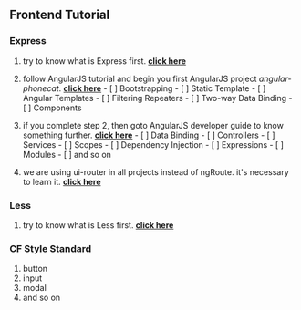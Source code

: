 ## Frontend Tutorial

### Express
  1. try to know what is Express first. [**click here**](http://expressjs.com/)
  2. follow AngularJS tutorial and begin you first AngularJS project  *angular-phonecat*. [**click here**](https://code.angularjs.org/1.6.4/docs/tutorial/)
    - [ ] Bootstrapping
    - [ ] Static Template
    - [ ] Angular Templates
    - [ ] Filtering Repeaters
    - [ ] Two-way Data Binding
    - [ ] Components
  3. if you complete step 2, then goto AngularJS developer guide to know something further. [**click here**](https://code.angularjs.org/snapshot/docs/guide)
    - [ ] Data Binding
    - [ ] Controllers
    - [ ] Services
    - [ ] Scopes
    - [ ] Dependency Injection
    - [ ] Expressions
    - [ ] Modules
    - [ ] and so on

  4. we are using ui-router in all projects instead of ngRoute. it's necessary to learn it. [**click here**](https://ui-router.github.io/ng1/)

### Less
  1. try to know what is Less first. [**click here**](http://lesscss.org/)

### CF Style Standard
  1. button
  2. input
  3. modal
  4. and so on
